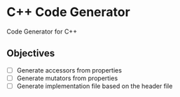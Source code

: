 # C++ Code Generator

Code Generator for C++

## Objectives

- [ ] Generate accessors from properties
- [ ] Generate mutators from properties
- [ ] Generate implementation file based on the header file